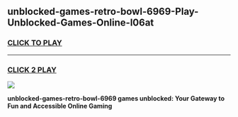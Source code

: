 
## unblocked-games-retro-bowl-6969-Play-Unblocked-Games-Online-l06at
<h3>
<a href="https://premium76.site?title=unblocked-games-retro-bowl-6969&ref=25A">CLICK TO PLAY</a></h3>
<hr>

<h3>
<a href="https://premium76.site?title=unblocked-games-retro-bowl-6969&ref=25A">CLICK 2 PLAY</a>
  
</h3>

<a href="https://premium76.site?title=unblocked-games-retro-bowl-6969&ref=25A"><img src="https://clearcache.store/games.png"></a>


**unblocked-games-retro-bowl-6969 games unblocked: Your Gateway to Fun and Accessible Online Gaming**
